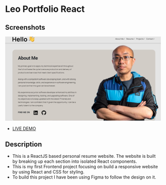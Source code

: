 # Leo Portfolio React

## Screenshots
![Image screenshot](./screenshots/portfolio.jpg)
- <a href="https://leo-portfolio-react.netlify.app/">LIVE DEMO</a>


## Description
- This is a ReactJS based personal resume website. The website is built by breaking up each section into isolated React components.
- This is my first Frontend project focusing on build a responsive website by using React and CSS for styling.
- To build this project I have been using Figma to follow the design on it.
